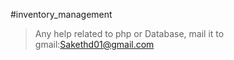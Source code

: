 #inventory_management
> Any help related to php or Database, mail it to
> gmail:Sakethd01@gmail.com
